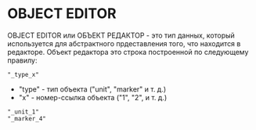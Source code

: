 # OBJECT EDITOR
OBJECT EDITOR или ОБЪЕКТ РЕДАКТОР - это тип данных, который используется для абстрактного прдеставления того, что находится в редакторе. Объект редактора это строка построенной по следующему правилу:
```
"_type_x"
```
* "type" - тип объекта ("unit", "marker" и т. д.)
* "x" - номер-ссылка объекта ("1", "2", и т. д.)
```
"_unit_1"
"_marker_4"
```